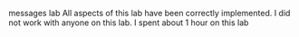 messages lab
All aspects of this lab have been correctly implemented.
I did not work with anyone on this lab.
I spent about 1 hour on this lab